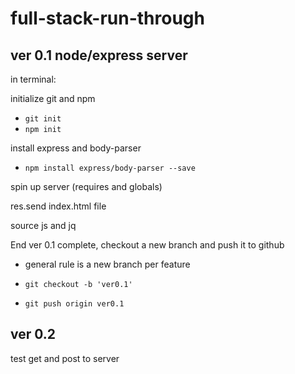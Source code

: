 # full-stack-run-through

## ver 0.1 node/express server

in terminal:

initialize git and npm

- `git init`
- `npm init`

install express and body-parser

- `npm install express/body-parser --save`

spin up server (requires and globals)

res.send index.html file

source js and jq

End ver 0.1 complete, checkout a new branch and push it to github

- general rule is a new branch per feature

- `git checkout -b 'ver0.1'`

- `git push origin ver0.1`

## ver 0.2

test get and post to server
